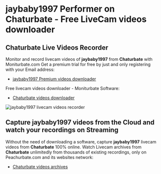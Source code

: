 # jaybaby1997 Performer on Chaturbate - Free LiveCam videos downloader

## Chaturbate Live Videos Recorder

Monitor and record livecam videos of **jaybaby1997** from **Chaturbate** with Moniturbate.com
Get a premium trial for free by just and only registering with your Email address:
* [jaybaby1997 Premium videos downloader](https://moniturbate.com/request-demo-licence-key.html)

Free livecam videos downloader - Moniturbate Software:
* [Chaturbate videos downloader](https://moniturbate.com/moniturbate-download-software.html)

![jaybaby1997 livecam videos recorder](https://peachurnet.com/templates/moniturbate-software.png)


## Capture jaybaby1997 videos from the Cloud and watch your recordings on Streaming

Without the need of downloading a software, capture **jaybaby1997** livecam videos from **Chaturbate** 100% online.
Watch Livecam archives from **Chaturbate** unlimitedly from thousands of existing recordings, only on Peachurbate.com and its websites network:
* [Chaturbate videos archives](https://peachurnet.com/)